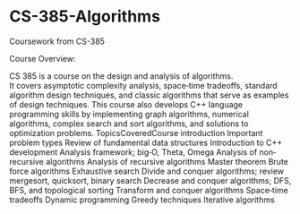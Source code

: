 # CS-385-Algorithms
Coursework from CS-385

Course Overview:

CS 385 is a course on the design and analysis of algorithms.  
It covers asymptotic complexity analysis, space‐time tradeoffs, standard algorithm design techniques, 
and classic algorithms that serve as examples of design techniques.  This course also develops C++ 
language programming skills by implementing graph algorithms, numerical algorithms, complex search and sort algorithms, 
and solutions to optimization problems. TopicsCoveredCourse introduction Important problem types Review of fundamental 
data structures Introduction to C++ development Analysis framework; big‐O, Theta, Omega Analysis of non‐recursive 
algorithms Analysis of recursive algorithms Master theorem Brute force algorithms Exhaustive search Divide and 
conquer algorithms; review mergesort, quicksort, binary search Decrease and conquer algorithms; DFS, BFS, and 
topological sorting Transform and conquer algorithms 
Space‐time tradeoffs Dynamic programming Greedy techniques Iterative algorithms
